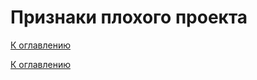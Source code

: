 # Признаки плохого проекта

<!--
https://backendinterview.ru/architecture/principles.html#%D0%9F%D1%80%D0%B8%D0%B7%D0%BD%D0%B0%D0%BA%D0%B8-%D0%BF%D0%BB%D0%BE%D1%85%D0%BE%D0%B3%D0%BE-%D0%BF%D1%80%D0%BE%D0%B5%D0%BA%D1%82%D0%B0
-->

[К оглавлению](../README.md)



[К оглавлению](../README.md)
